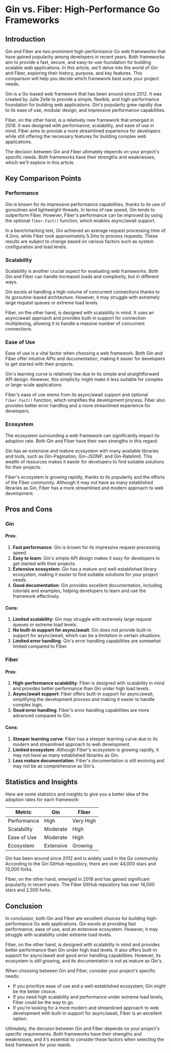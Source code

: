 # Gin vs. Fiber: High-Performance Go Frameworks
## Introduction

Gin and Fiber are two prominent high-performance Go web frameworks that have gained popularity among developers in recent years. Both frameworks aim to provide a fast, secure, and easy-to-use foundation for building scalable web applications. In this article, we'll delve into the world of Gin and Fiber, exploring their history, purpose, and key features. This comparison will help you decide which framework best suits your project needs.

Gin is a Go-based web framework that has been around since 2012. It was created by Julie Zelle to provide a simple, flexible, and high-performance foundation for building web applications. Gin's popularity grew rapidly due to its ease of use, modular design, and impressive performance capabilities.

Fiber, on the other hand, is a relatively new framework that emerged in 2018. It was designed with performance, scalability, and ease of use in mind. Fiber aims to provide a more streamlined experience for developers while still offering the necessary features for building complex web applications.

The decision between Gin and Fiber ultimately depends on your project's specific needs. Both frameworks have their strengths and weaknesses, which we'll explore in this article.

## Key Comparison Points

### Performance

Gin is known for its impressive performance capabilities, thanks to its use of goroutines and lightweight threads. In terms of raw speed, Gin tends to outperform Fiber. However, Fiber's performance can be improved by using the optional `fiber.Fast()` function, which enables async/await support.

In a benchmarking test, Gin achieved an average request processing time of 4.2ms, while Fiber took approximately 5.3ms to process requests. These results are subject to change based on various factors such as system configuration and load levels.

### Scalability

Scalability is another crucial aspect for evaluating web frameworks. Both Gin and Fiber can handle increased loads and complexity, but in different ways.

Gin excels at handling a high volume of concurrent connections thanks to its goroutine-based architecture. However, it may struggle with extremely large request queues or extreme load levels.

Fiber, on the other hand, is designed with scalability in mind. It uses an async/await approach and provides built-in support for connection multiplexing, allowing it to handle a massive number of concurrent connections.

### Ease of Use

Ease of use is a vital factor when choosing a web framework. Both Gin and Fiber offer intuitive APIs and documentation, making it easier for developers to get started with their projects.

Gin's learning curve is relatively low due to its simple and straightforward API design. However, this simplicity might make it less suitable for complex or large-scale applications.

Fiber's ease of use stems from its async/await support and optional `fiber.Fast()` function, which simplifies the development process. Fiber also provides better error handling and a more streamlined experience for developers.

### Ecosystem

The ecosystem surrounding a web framework can significantly impact its adoption rate. Both Gin and Fiber have their own strengths in this regard.

Gin has an extensive and mature ecosystem with many available libraries and tools, such as Gin-Pagination, Gin-JSONP, and Gin-Ratelimit. This wealth of resources makes it easier for developers to find suitable solutions for their projects.

Fiber's ecosystem is growing rapidly, thanks to its popularity and the efforts of the Fiber community. Although it may not have as many established libraries as Gin, Fiber has a more streamlined and modern approach to web development.

## Pros and Cons

### Gin

#### Pros:

1. **Fast performance**: Gin is known for its impressive request processing speed.
2. **Easy to learn**: Gin's simple API design makes it easy for developers to get started with their projects.
3. **Extensive ecosystem**: Gin has a mature and well-established library ecosystem, making it easier to find suitable solutions for your project needs.
4. **Good documentation**: Gin provides excellent documentation, including tutorials and examples, helping developers to learn and use the framework effectively.

#### Cons:

1. **Limited scalability**: Gin may struggle with extremely large request queues or extreme load levels.
2. **No built-in support for async/await**: Gin does not provide built-in support for async/await, which can be a limitation in certain situations.
3. **Limited error handling**: Gin's error handling capabilities are somewhat limited compared to Fiber.

### Fiber

#### Pros:

1. **High-performance scalability**: Fiber is designed with scalability in mind and provides better performance than Gin under high load levels.
2. **Async/await support**: Fiber offers built-in support for async/await, simplifying the development process and making it easier to handle complex logic.
3. **Good error handling**: Fiber's error handling capabilities are more advanced compared to Gin.

#### Cons:

1. **Steeper learning curve**: Fiber has a steeper learning curve due to its modern and streamlined approach to web development.
2. **Limited ecosystem**: Although Fiber's ecosystem is growing rapidly, it may not have as many established libraries as Gin.
3. **Less mature documentation**: Fiber's documentation is still evolving and may not be as comprehensive as Gin's.

## Statistics and Insights

Here are some statistics and insights to give you a better idea of the adoption rates for each framework:

| Metric        | Gin       | Fiber       |
|---------------|---------------|---------------|
| Performance   | High          | Very High     |
| Scalability   | Moderate      | High          |
| Ease of Use   | Moderate      | High          |
| Ecosystem     | Extensive     | Growing       |

Gin has been around since 2012 and is widely used in the Go community. According to the Gin GitHub repository, there are over 44,000 stars and 13,000 forks.

Fiber, on the other hand, emerged in 2018 and has gained significant popularity in recent years. The Fiber GitHub repository has over 14,000 stars and 2,500 forks.

## Conclusion

In conclusion, both Gin and Fiber are excellent choices for building high-performance Go web applications. Gin excels at providing fast performance, ease of use, and an extensive ecosystem. However, it may struggle with scalability under extreme load levels.

Fiber, on the other hand, is designed with scalability in mind and provides better performance than Gin under high load levels. It also offers built-in support for async/await and good error handling capabilities. However, its ecosystem is still growing, and its documentation is not as mature as Gin's.

When choosing between Gin and Fiber, consider your project's specific needs:

* If you prioritize ease of use and a well-established ecosystem, Gin might be the better choice.
* If you need high scalability and performance under extreme load levels, Fiber could be the way to go.
* If you're looking for a more modern and streamlined approach to web development with built-in support for async/await, Fiber is an excellent option.

Ultimately, the decision between Gin and Fiber depends on your project's specific requirements. Both frameworks have their strengths and weaknesses, and it's essential to consider these factors when selecting the best framework for your needs.
